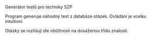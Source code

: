 Generátor testů pro techniky SZP

Program generuje náhodný test z databáze otázek. Ovládání je vcelku intuitivní.

Otázky se rozlišují dle obtížnosti na dosaženou třídu znalostí.

